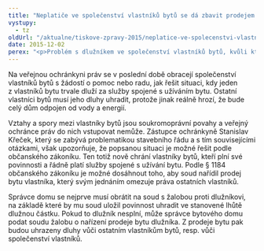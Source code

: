 ```yaml
---
title: "Neplatiče ve společenství vlastníků bytů se dá zbavit prodejem jeho bytu"
vystupy:
  - tz
oldUrl: "/aktualne/tiskove-zpravy-2015/neplatice-ve-spolecenstvi-vlastniku-bytu-se-da-zbavit-prodejem-jeho-bytu"
date: 2015-12-02
perex: "<p>Problém s dlužníkem ve společenství vlastníků bytů, kvůli kterému hrozí, že celý dům bude odpojen od vody a energií, se dá řešit pomocí občanského zákoníku. Zástupce ombudsmanky upozorňuje, že nový občanský zákoník umožňuje ostatním vlastníkům obrátit se na soud, aby nařídil prodej bytu dlužníka.</p>"
---
```


<!-- imported from the old website -->

<p>Na veřejnou ochránkyni práv se v poslední době obracejí společenství vlastníků bytů s žádostí o pomoc nebo radu, jak řešit situaci, kdy jeden z vlastníků bytu trvale dluží za služby spojené s užíváním bytu. Ostatní vlastníci bytů musí jeho dluhy uhradit, protože jinak reálně hrozí, že bude celý dům odpojen od vody a energií.</p> <p>Vztahy a spory mezi vlastníky bytů jsou soukromoprávní povahy a veřejný ochránce práv do nich vstupovat nemůže. Zástupce ochránkyně Stanislav Křeček, který se zabývá problematikou stavebního řádu a s tím souvisejícími otázkami, však upozorňuje, že popsanou situaci je možné řešit podle občanského zákoníku. Ten totiž nově chrání vlastníky bytů, kteří plní své povinnosti a řádně platí služby spojené s užívání bytu. Podle § 1184 občanského zákoníku je možné dosáhnout toho, aby soud nařídil prodej bytu vlastníka, který svým jednáním omezuje práva ostatních vlastníků.</p><p> Správce domu se nejprve musí obrátit na soud s žalobou proti dlužníkovi, na základě které by mu soud uložil povinnost uhradit ve stanovené lhůtě dlužnou částku. Pokud to dlužník nesplní, může správce bytového domu podat soudu žalobu o nařízení prodeje bytu dlužníka. Z prodeje bytu pak budou uhrazeny dluhy vůči ostatním vlastníkům bytů, resp. vůči společenství vlastníků.</p>
